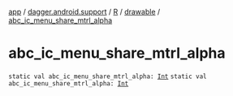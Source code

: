 [app](../../../index.md) / [dagger.android.support](../../index.md) / [R](../index.md) / [drawable](index.md) / [abc_ic_menu_share_mtrl_alpha](./abc_ic_menu_share_mtrl_alpha.md)

# abc_ic_menu_share_mtrl_alpha

`static val abc_ic_menu_share_mtrl_alpha: `[`Int`](https://kotlinlang.org/api/latest/jvm/stdlib/kotlin/-int/index.html)
`static val abc_ic_menu_share_mtrl_alpha: `[`Int`](https://kotlinlang.org/api/latest/jvm/stdlib/kotlin/-int/index.html)